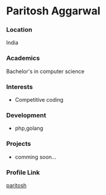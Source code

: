 # Paritosh Aggarwal

### Location

India

### Academics

Bachelor's in computer science

### Interests

- Competitive coding

### Development

- php,golang

### Projects

- comming soon...

### Profile Link

[paritosh](https://github.com/paritoshaggarwal)
